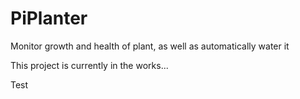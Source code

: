 # PiPlanter
Monitor growth and health of plant, as well as automatically water it

This project is currently in the works...

Test